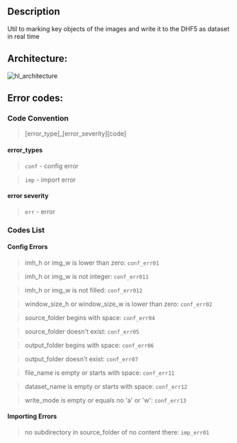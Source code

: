 ## Description
Util to marking key objects of the images and write it to the DHF5 as dataset in real time
## Architecture:
![hl_architecture](https://user-images.githubusercontent.com/104580123/209446611-b075d657-fa96-4ac8-b23f-6c005d78dedf.jpg)

## Error codes:
### Code Convention
> [error_type]_[error_severity][code]
#### error_types
> `conf` - config error

> `imp` - import error
#### error severity
> `err` - error
### Codes List
#### Config Errors
>imh_h or img_w is lower than zero: `conf_err01`

>imh_h or img_w is not integer: `conf_err011`

>imh_h or img_w is not filled: `conf_err012`

>window_size_h or window_size_w is lower than zero: `conf_err02`

>source_folder begins with space: `conf_err04`

>source_folder doesn't exist: `conf_err05`

>output_folder begins with space: `conf_err06`

>output_folder doesn't exist: `conf_err07`

>file_name is empty or starts with space: `conf_err11`

>dataset_name is empty or starts with space: `conf_err12`

>write_mode is empty or equals no 'a' or 'w': `conf_err13`
#### Importing Errors
>no subdirectory in source_folder of no content there: `imp_err01`
